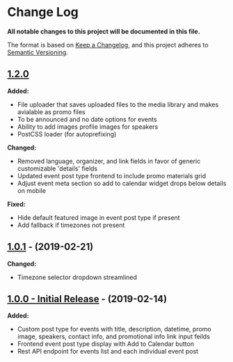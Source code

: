# Change Log
**All notable changes to this project will be documented in this file.**

The format is based on [Keep a Changelog](https://keepachangelog.com/en/1.0.0/),
and this project adheres to [Semantic Versioning](https://semver.org/spec/v2.0.0.html).

## [1.2.0](https://github.com/IIP-Design/iip-events/tree/v1.2.0)

**Added:**
- File uploader that saves uploaded files to the media library and makes avialable as promo files
- To be announced and no date options for events
- Ability to add images profile images for speakers
- PostCSS loader (for autoprefixing)

**Changed:**
- Removed language, organizer, and link fields in favor of generic customizable 'details' fields
- Updated event post type frontend to include promo materials grid
- Adjust event meta section so add to calendar widget drops below details on mobile

**Fixed:**
- Hide default featured image in event post type if present
- Add fallback if timezones not present

## [1.0.1](https://github.com/IIP-Design/iip-events/tree/v1.0.1) - (2019-02-21)

**Changed:**
- Timezone selector dropdown streamlined

## [1.0.0 - Initial Release](https://github.com/IIP-Design/iip-events/tree/v1.0.0) - (2019-02-14)

**Added:**
- Custom post type for events with title, description, datetime, promo image, speakers, contact info, and promotional info link input feilds
- Frontend event post type display with Add to Calendar button
- Rest API endpoint for events list and each individual event post